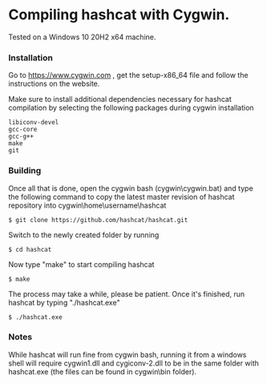 # Compiling hashcat with Cygwin.

Tested on a Windows 10 20H2 x64 machine.

### Installation ###

Go to https://www.cygwin.com , get the setup-x86_64 file and follow the instructions on the website.

Make sure to install additional dependencies necessary for hashcat compilation by selecting the following packages during cygwin installation

```
libiconv-devel
gcc-core
gcc-g++
make
git
```

### Building ###

Once all that is done, open the cygwin bash (cygwin\cygwin.bat) and type the following command to copy the latest master revision of hashcat repository into cygwin\home\username\hashcat

```
$ git clone https://github.com/hashcat/hashcat.git
```

Switch to the newly created folder by running

```
$ cd hashcat
```

Now type "make" to start compiling hashcat

```
$ make
```

The process may take a while, please be patient. Once it's finished, run hashcat by typing "./hashcat.exe"

```
$ ./hashcat.exe
```

### Notes ###

While hashcat will run fine from cygwin bash, running it from a windows shell will require cygwin1.dll and cygiconv-2.dll to be in the same folder with hashcat.exe (the files can be found in cygwin\bin folder).
